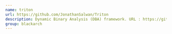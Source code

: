 ```yaml
---
name: triton
url: https://github.com/JonathanSalwan/Triton
description: Dynamic Binary Analysis (DBA) framework. URL : https://github.com/JonathanSalwan/Triton Groups : blackarch blackarch-binary blackarch-reversing
group: blackarch
---
```

